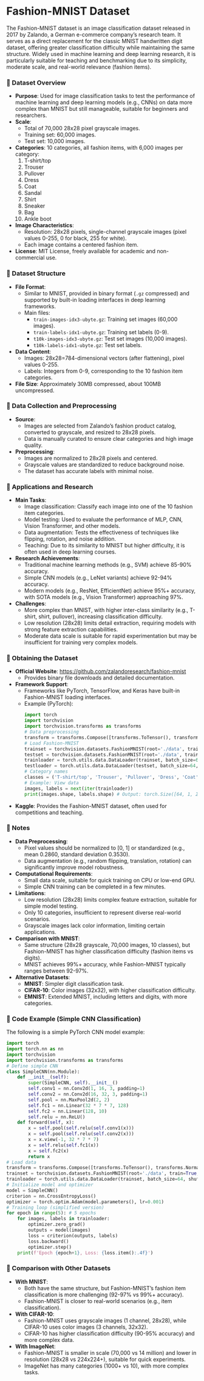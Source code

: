 # Fashion-MNIST Dataset
The Fashion-MNIST dataset is an image classification dataset released in 2017 by Zalando, a German e-commerce company’s research team. It serves as a direct replacement for the classic MNIST handwritten digit dataset, offering greater classification difficulty while maintaining the same structure. Widely used in machine learning and deep learning research, it is particularly suitable for teaching and benchmarking due to its simplicity, moderate scale, and real-world relevance (fashion items).

### 📖 Dataset Overview
- **Purpose**: Used for image classification tasks to test the performance of machine learning and deep learning models (e.g., CNNs) on data more complex than MNIST but still manageable, suitable for beginners and researchers.
- **Scale**:
  - Total of 70,000 28x28 pixel grayscale images.
  - Training set: 60,000 images.
  - Test set: 10,000 images.
- **Categories**: 10 categories, all fashion items, with 6,000 images per category:
  1. T-shirt/top
  2. Trouser
  3. Pullover
  4. Dress
  5. Coat
  6. Sandal
  7. Shirt
  8. Sneaker
  9. Bag
  10. Ankle boot
- **Image Characteristics**:
  - Resolution: 28x28 pixels, single-channel grayscale images (pixel values 0-255, 0 for black, 255 for white).
  - Each image contains a centered fashion item.
- **License**: MIT License, freely available for academic and non-commercial use.

### 📖 Dataset Structure
- **File Format**:
  - Similar to MNIST, provided in binary format (`.gz` compressed) and supported by built-in loading interfaces in deep learning frameworks.
  - Main files:
    - `train-images-idx3-ubyte.gz`: Training set images (60,000 images).
    - `train-labels-idx1-ubyte.gz`: Training set labels (0-9).
    - `t10k-images-idx3-ubyte.gz`: Test set images (10,000 images).
    - `t10k-labels-idx1-ubyte.gz`: Test set labels.
- **Data Content**:
  - Images: 28x28=784-dimensional vectors (after flattening), pixel values 0-255.
  - Labels: Integers from 0-9, corresponding to the 10 fashion item categories.
- **File Size**: Approximately 30MB compressed, about 100MB uncompressed.

### 📖 Data Collection and Preprocessing
- **Source**:
  - Images are selected from Zalando’s fashion product catalog, converted to grayscale, and resized to 28x28 pixels.
  - Data is manually curated to ensure clear categories and high image quality.
- **Preprocessing**:
  - Images are normalized to 28x28 pixels and centered.
  - Grayscale values are standardized to reduce background noise.
  - The dataset has accurate labels with minimal noise.

### 📖 Applications and Research
- **Main Tasks**:
  - Image classification: Classify each image into one of the 10 fashion item categories.
  - Model testing: Used to evaluate the performance of MLP, CNN, Vision Transformer, and other models.
  - Data augmentation: Tests the effectiveness of techniques like flipping, rotation, and noise addition.
  - Teaching: Due to its similarity to MNIST but higher difficulty, it is often used in deep learning courses.
- **Research Achievements**:
  - Traditional machine learning methods (e.g., SVM) achieve 85-90% accuracy.
  - Simple CNN models (e.g., LeNet variants) achieve 92-94% accuracy.
  - Modern models (e.g., ResNet, EfficientNet) achieve 95%+ accuracy, with SOTA models (e.g., Vision Transformer) approaching 97%.
- **Challenges**:
  - More complex than MNIST, with higher inter-class similarity (e.g., T-shirt, shirt, pullover), increasing classification difficulty.
  - Low resolution (28x28) limits detail extraction, requiring models with strong feature extraction capabilities.
  - Moderate data scale is suitable for rapid experimentation but may be insufficient for training very complex models.

### 📖 Obtaining the Dataset
- **Official Website**: https://github.com/zalandoresearch/fashion-mnist
  - Provides binary file downloads and detailed documentation.
- **Framework Support**:
  - Frameworks like PyTorch, TensorFlow, and Keras have built-in Fashion-MNIST loading interfaces.
  - Example (PyTorch):
    ```python
    import torch
    import torchvision
    import torchvision.transforms as transforms
    # Data preprocessing
    transform = transforms.Compose([transforms.ToTensor(), transforms.Normalize((0.2860,), (0.3530,))])
    # Load Fashion-MNIST
    trainset = torchvision.datasets.FashionMNIST(root='./data', train=True, download=True, transform=transform)
    testset = torchvision.datasets.FashionMNIST(root='./data', train=False, download=True, transform=transform)
    trainloader = torch.utils.data.DataLoader(trainset, batch_size=64, shuffle=True)
    testloader = torch.utils.data.DataLoader(testset, batch_size=64, shuffle=False)
    # Category names
    classes = ('T-shirt/top', 'Trouser', 'Pullover', 'Dress', 'Coat', 'Sandal', 'Shirt', 'Sneaker', 'Bag', 'Ankle boot')
    # Example: View data
    images, labels = next(iter(trainloader))
    print(images.shape, labels.shape) # Output: torch.Size([64, 1, 28, 28]) torch.Size([64])
    ```
- **Kaggle**: Provides the Fashion-MNIST dataset, often used for competitions and teaching.

### 📖 Notes
- **Data Preprocessing**:
  - Pixel values should be normalized to [0, 1] or standardized (e.g., mean 0.2860, standard deviation 0.3530).
  - Data augmentation (e.g., random flipping, translation, rotation) can significantly improve model robustness.
- **Computational Requirements**:
  - Small data scale, suitable for quick training on CPU or low-end GPU.
  - Simple CNN training can be completed in a few minutes.
- **Limitations**:
  - Low resolution (28x28) limits complex feature extraction, suitable for simple model testing.
  - Only 10 categories, insufficient to represent diverse real-world scenarios.
  - Grayscale images lack color information, limiting certain applications.
- **Comparison with MNIST**:
  - Same structure (28x28 grayscale, 70,000 images, 10 classes), but Fashion-MNIST has higher classification difficulty (fashion items vs digits).
  - MNIST achieves 99%+ accuracy, while Fashion-MNIST typically ranges between 92-97%.
- **Alternative Datasets**:
  - **MNIST**: Simpler digit classification task.
  - **CIFAR-10**: Color images (32x32), with higher classification difficulty.
  - **EMNIST**: Extended MNIST, including letters and digits, with more categories.

### 📖 Code Example (Simple CNN Classification)
The following is a simple PyTorch CNN model example:
```python
import torch
import torch.nn as nn
import torchvision
import torchvision.transforms as transforms
# Define simple CNN
class SimpleCNN(nn.Module):
    def __init__(self):
        super(SimpleCNN, self).__init__()
        self.conv1 = nn.Conv2d(1, 16, 3, padding=1)
        self.conv2 = nn.Conv2d(16, 32, 3, padding=1)
        self.pool = nn.MaxPool2d(2, 2)
        self.fc1 = nn.Linear(32 * 7 * 7, 128)
        self.fc2 = nn.Linear(128, 10)
        self.relu = nn.ReLU()
    def forward(self, x):
        x = self.pool(self.relu(self.conv1(x)))
        x = self.pool(self.relu(self.conv2(x)))
        x = x.view(-1, 32 * 7 * 7)
        x = self.relu(self.fc1(x))
        x = self.fc2(x)
        return x
# Load data
transform = transforms.Compose([transforms.ToTensor(), transforms.Normalize((0.2860,), (0.3530,))])
trainset = torchvision.datasets.FashionMNIST(root='./data', train=True, download=True, transform=transform)
trainloader = torch.utils.data.DataLoader(trainset, batch_size=64, shuffle=True)
# Initialize model and optimizer
model = SimpleCNN()
criterion = nn.CrossEntropyLoss()
optimizer = torch.optim.Adam(model.parameters(), lr=0.001)
# Training loop (simplified version)
for epoch in range(5): # 5 epochs
    for images, labels in trainloader:
        optimizer.zero_grad()
        outputs = model(images)
        loss = criterion(outputs, labels)
        loss.backward()
        optimizer.step()
    print(f'Epoch {epoch+1}, Loss: {loss.item():.4f}')
```

### 📖 Comparison with Other Datasets
- **With MNIST**:
  - Both have the same structure, but Fashion-MNIST’s fashion item classification is more challenging (92-97% vs 99%+ accuracy).
  - Fashion-MNIST is closer to real-world scenarios (e.g., item classification).
- **With CIFAR-10**:
  - Fashion-MNIST uses grayscale images (1 channel, 28x28), while CIFAR-10 uses color images (3 channels, 32x32).
  - CIFAR-10 has higher classification difficulty (90-95% accuracy) and more complex data.
- **With ImageNet**:
  - Fashion-MNIST is smaller in scale (70,000 vs 14 million) and lower in resolution (28x28 vs 224x224+), suitable for quick experiments.
  - ImageNet has many categories (1000+ vs 10), with more complex tasks.
